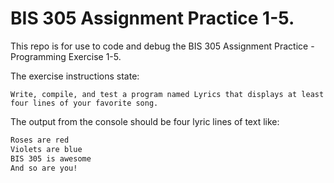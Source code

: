 # BIS 305 Assignment Practice 1-5.

This repo is for use to code and debug the BIS 305 Assignment Practice - Programming Exercise 1-5.

The exercise instructions state:
```text
Write, compile, and test a program named Lyrics that displays at least four lines of your favorite song.
```

The output from the console should be four lyric lines of text like:
```html
Roses are red
Violets are blue
BIS 305 is awesome
And so are you!
```
